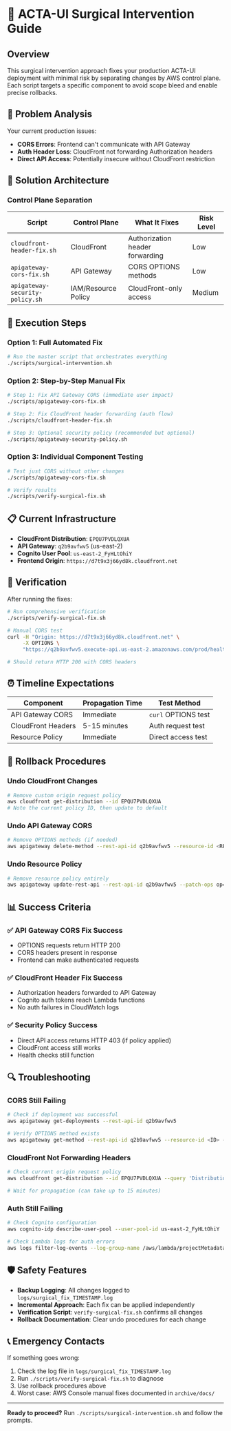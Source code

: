 # 🏥 ACTA-UI Surgical Intervention Guide

## Overview

This surgical intervention approach fixes your production ACTA-UI deployment with minimal risk by separating changes by AWS control plane. Each script targets a specific component to avoid scope bleed and enable precise rollbacks.

## 🎯 Problem Analysis

Your current production issues:
- **CORS Errors**: Frontend can't communicate with API Gateway
- **Auth Header Loss**: CloudFront not forwarding Authorization headers  
- **Direct API Access**: Potentially insecure without CloudFront restriction

## 🔧 Solution Architecture

### Control Plane Separation
| Script | Control Plane | What It Fixes | Risk Level |
|--------|---------------|---------------|------------|
| `cloudfront-header-fix.sh` | CloudFront | Authorization header forwarding | Low |
| `apigateway-cors-fix.sh` | API Gateway | CORS OPTIONS methods | Low |
| `apigateway-security-policy.sh` | IAM/Resource Policy | CloudFront-only access | Medium |

## 🚀 Execution Steps

### Option 1: Full Automated Fix
```bash
# Run the master script that orchestrates everything
./scripts/surgical-intervention.sh
```

### Option 2: Step-by-Step Manual Fix
```bash
# Step 1: Fix API Gateway CORS (immediate user impact)
./scripts/apigateway-cors-fix.sh

# Step 2: Fix CloudFront header forwarding (auth flow)
./scripts/cloudfront-header-fix.sh

# Step 3: Optional security policy (recommended but optional)
./scripts/apigateway-security-policy.sh
```

### Option 3: Individual Component Testing
```bash
# Test just CORS without other changes
./scripts/apigateway-cors-fix.sh

# Verify results
./scripts/verify-surgical-fix.sh
```

## 📋 Current Infrastructure

- **CloudFront Distribution**: `EPQU7PVDLQXUA`
- **API Gateway**: `q2b9avfwv5` (us-east-2)
- **Cognito User Pool**: `us-east-2_FyHLtOhiY`
- **Frontend Origin**: `https://d7t9x3j66yd8k.cloudfront.net`

## 🧪 Verification

After running the fixes:

```bash
# Run comprehensive verification
./scripts/verify-surgical-fix.sh

# Manual CORS test
curl -H "Origin: https://d7t9x3j66yd8k.cloudfront.net" \
     -X OPTIONS \
     "https://q2b9avfwv5.execute-api.us-east-2.amazonaws.com/prod/health"

# Should return HTTP 200 with CORS headers
```

## ⏰ Timeline Expectations

| Component | Propagation Time | Test Method |
|-----------|------------------|-------------|
| API Gateway CORS | Immediate | `curl` OPTIONS test |
| CloudFront Headers | 5-15 minutes | Auth request test |
| Resource Policy | Immediate | Direct access test |

## 🔄 Rollback Procedures

### Undo CloudFront Changes
```bash
# Remove custom origin request policy
aws cloudfront get-distribution --id EPQU7PVDLQXUA
# Note the current policy ID, then update to default
```

### Undo API Gateway CORS
```bash
# Remove OPTIONS methods (if needed)
aws apigateway delete-method --rest-api-id q2b9avfwv5 --resource-id <RESOURCE_ID> --http-method OPTIONS
```

### Undo Resource Policy
```bash
# Remove resource policy entirely
aws apigateway update-rest-api --rest-api-id q2b9avfwv5 --patch-ops op=remove,path=/policy
```

## 📊 Success Criteria

### ✅ API Gateway CORS Fix Success
- OPTIONS requests return HTTP 200
- CORS headers present in response
- Frontend can make authenticated requests

### ✅ CloudFront Header Fix Success  
- Authorization headers forwarded to API Gateway
- Cognito auth tokens reach Lambda functions
- No auth failures in CloudWatch logs

### ✅ Security Policy Success
- Direct API access returns HTTP 403 (if policy applied)
- CloudFront access still works
- Health checks still function

## 🔍 Troubleshooting

### CORS Still Failing
```bash
# Check if deployment was successful
aws apigateway get-deployments --rest-api-id q2b9avfwv5

# Verify OPTIONS method exists
aws apigateway get-method --rest-api-id q2b9avfwv5 --resource-id <ID> --http-method OPTIONS
```

### CloudFront Not Forwarding Headers
```bash
# Check current origin request policy
aws cloudfront get-distribution --id EPQU7PVDLQXUA --query 'Distribution.DistributionConfig.DefaultCacheBehavior.OriginRequestPolicyId'

# Wait for propagation (can take up to 15 minutes)
```

### Auth Still Failing
```bash
# Check Cognito configuration
aws cognito-idp describe-user-pool --user-pool-id us-east-2_FyHLtOhiY

# Check Lambda logs for auth errors
aws logs filter-log-events --log-group-name /aws/lambda/projectMetadataEnricher
```

## 🛡️ Safety Features

- **Backup Logging**: All changes logged to `logs/surgical_fix_TIMESTAMP.log`
- **Incremental Approach**: Each fix can be applied independently
- **Verification Script**: `verify-surgical-fix.sh` confirms all changes
- **Rollback Documentation**: Clear undo procedures for each change

## 📞 Emergency Contacts

If something goes wrong:
1. Check the log file in `logs/surgical_fix_TIMESTAMP.log`
2. Run `./scripts/verify-surgical-fix.sh` to diagnose
3. Use rollback procedures above
4. Worst case: AWS Console manual fixes documented in `archive/docs/`

---

**Ready to proceed?** Run `./scripts/surgical-intervention.sh` and follow the prompts.
